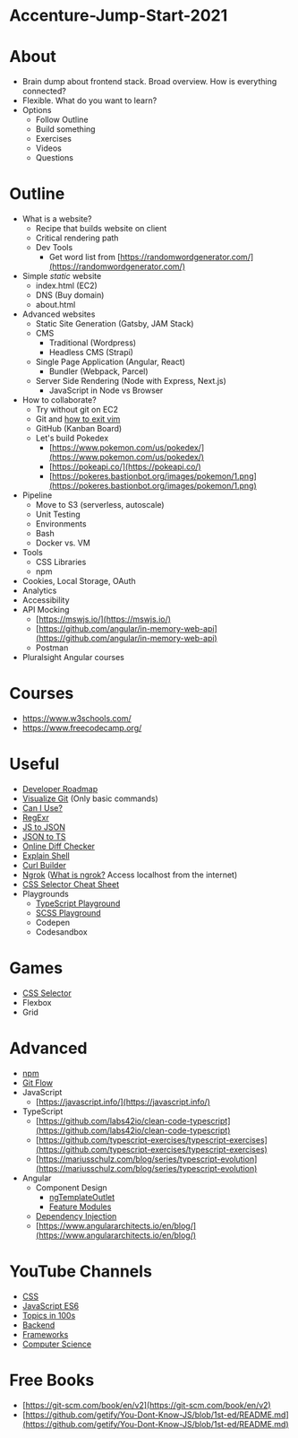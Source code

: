 # Accenture-Jump-Start-2021

# About

- Brain dump about frontend stack. Broad overview. How is everything connected?
- Flexible. What do you want to learn?
- Options
    - Follow Outline
    - Build something
    - Exercises
    - Videos
    - Questions

# Outline

- What is a website?
    - Recipe that builds website on client
    - Critical rendering path
    - Dev Tools
        - Get word list from [https://randomwordgenerator.com/](https://randomwordgenerator.com/)
- Simple *static* website
    - index.html (EC2)
    - DNS (Buy domain)
    - about.html
- Advanced websites
    - Static Site Generation (Gatsby, JAM Stack)
    - CMS
        - Traditional (Wordpress)
        - Headless CMS (Strapi)
    - Single Page Application (Angular, React)
        - Bundler (Webpack, Parcel)
    - Server Side Rendering (Node with Express, Next.js)
        - JavaScript in Node vs Browser
- How to collaborate?
    - Try without git on EC2
    - Git and [how to exit vim](https://stackoverflow.blog/2017/05/23/stack-overflow-helping-one-million-developers-exit-vim/)
    - GitHub (Kanban Board)
    - Let's build Pokedex
        - [https://www.pokemon.com/us/pokedex/](https://www.pokemon.com/us/pokedex/)
        - [https://pokeapi.co/](https://pokeapi.co/)
        - [https://pokeres.bastionbot.org/images/pokemon/1.png](https://pokeres.bastionbot.org/images/pokemon/1.png)
- Pipeline
    - Move to S3 (serverless, autoscale)
    - Unit Testing
    - Environments
    - Bash
    - Docker vs. VM
- Tools
    - CSS Libraries
    - npm
- Cookies, Local Storage, OAuth
- Analytics
- Accessibility
- API Mocking
    - [https://mswjs.io/](https://mswjs.io/)
    - [https://github.com/angular/in-memory-web-api](https://github.com/angular/in-memory-web-api)
    - Postman
- Pluralsight Angular courses

# Courses
- https://www.w3schools.com/
- https://www.freecodecamp.org/

# Useful

- [Developer Roadmap](https://github.com/kamranahmedse/developer-roadmap)
- [Visualize Git](https://learngitbranching.js.org/) (Only basic commands)
- [Can I Use?](https://caniuse.com/)
- [RegExr](https://regexr.com/)
- [JS to JSON](http://rantz.net/tools/stringify/index.php)
- [JSON to TS](http://json2ts.com/)
- [Online Diff Checker](https://www.diffchecker.com/)
- [Explain Shell](https://explainshell.com/)
- [Curl Builder](https://tools.w3cub.com/curl-builder)
- [Ngrok](https://ngrok.com/) ([What is ngrok?](https://www.youtube.com/watch?v=UaxqJUXqvro) Access localhost from the internet)
- [CSS Selector Cheat Sheet](https://appletree.or.kr/quick_reference_cards/CSS/CSS%20selectors%20cheatsheet.pdf)
- Playgrounds
    - [TypeScript Playground](https://www.typescriptlang.org/play/)
    - [SCSS Playground](https://www.sassmeister.com/)
    - Codepen
    - Codesandbox

# Games

- [CSS Selector](https://flukeout.github.io/)
- Flexbox
- Grid

# Advanced

- [npm](https://www.youtube.com/watch?v=m3u4B7UouiY&list=PLWkguCWKqN9PI8zI57E4FsxHbcPbrL8rp)
- [Git Flow](https://www.atlassian.com/git/tutorials/comparing-workflows/gitflow-workflow#:~:text=Gitflow%20Workflow%20is%20a%20Git,designed%20around%20the%20project%20release.)
- JavaScript
    - [https://javascript.info/](https://javascript.info/)
- TypeScript
    - [https://github.com/labs42io/clean-code-typescript](https://github.com/labs42io/clean-code-typescript)
    - [https://github.com/typescript-exercises/typescript-exercises](https://github.com/typescript-exercises/typescript-exercises)
    - [https://mariusschulz.com/blog/series/typescript-evolution](https://mariusschulz.com/blog/series/typescript-evolution)
- Angular
    - Component Design
        - [ngTemplateOutlet](https://www.youtube.com/watch?v=2SnVxPeJdwE&feature=youtu.be&t=842)
        - [Feature Modules](https://www.youtube.com/watch?v=agtxi28d3Pc)
    - [Dependency Injection](https://codecraft.tv/courses/angular/dependency-injection-and-providers/overview/)
    - [https://www.angulararchitects.io/en/blog/](https://www.angulararchitects.io/en/blog/)

# YouTube Channels

- [CSS](https://www.youtube.com/kepowob/videos)
- [JavaScript ES6](https://www.youtube.com/watch?v=LTbnmiXWs2k&list=PL57atfCFqj2h5fpdZD-doGEIs0NZxeJTX)
- [Topics in 100s](https://www.youtube.com/c/AngularFirebase/videos)
- [Backend](https://www.youtube.com/c/HusseinNasser-software-engineering/videos)
- [Frameworks](https://www.youtube.com/c/TheNetNinja/videos)
- [Computer Science](https://www.youtube.com/user/Computerphile/videos)

# Free Books

- [https://git-scm.com/book/en/v2](https://git-scm.com/book/en/v2)
- [https://github.com/getify/You-Dont-Know-JS/blob/1st-ed/README.md](https://github.com/getify/You-Dont-Know-JS/blob/1st-ed/README.md)
